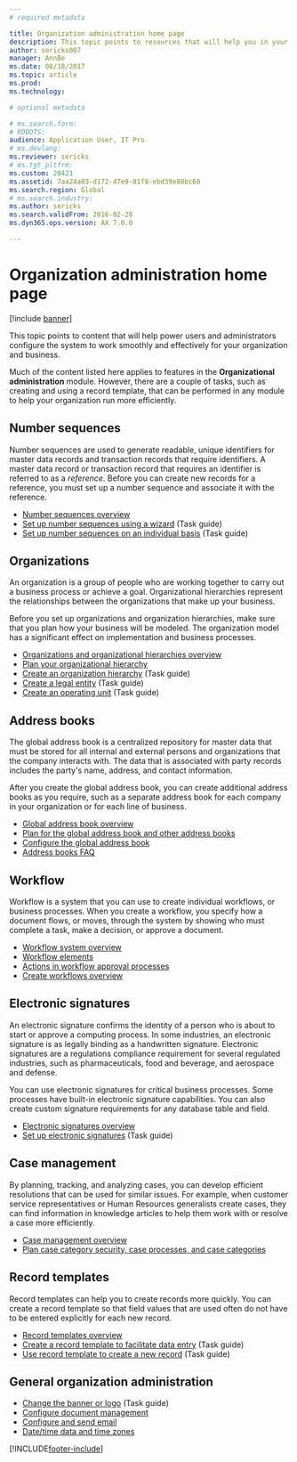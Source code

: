 ```yaml
---
# required metadata

title: Organization administration home page
description: This topic points to resources that will help you in your organization.
author: sericks007
manager: AnnBe
ms.date: 08/18/2017
ms.topic: article
ms.prod: 
ms.technology: 

# optional metadata

# ms.search.form: 
# ROBOTS: 
audience: Application User, IT Pro
# ms.devlang: 
ms.reviewer: sericks
# ms.tgt_pltfrm: 
ms.custom: 20421
ms.assetid: 7aa24a03-d172-47e9-81f8-ebd39e80bc60
ms.search.region: Global
# ms.search.industry: 
ms.author: sericks
ms.search.validFrom: 2016-02-28
ms.dyn365.ops.version: AX 7.0.0

---
```


# Organization administration home page

[!include [banner](../includes/banner.md)]

This topic points to content that will help power users and administrators configure the system to work smoothly and effectively for your organization and business.

Much of the content listed here applies to features in the **Organizational administration** module. However, there are a couple of tasks, such as creating and using a record template, that can be performed in any module to help your organization run more efficiently.

## Number sequences

Number sequences are used to generate readable, unique identifiers for master data records and transaction records that require identifiers. A master data record or transaction record that requires an identifier is referred to as a *reference*. Before you can create new records for a reference, you must set up a number sequence and associate it with the reference.

- [Number sequences overview](number-sequence-overview.md)
- [Set up number sequences using a wizard](tasks/set-up-number-sequences-wizard.md) (Task guide)
- [Set up number sequences on an individual basis](tasks/set-up-number-sequences-individual-basis.md) (Task guide)

## Organizations

An organization is a group of people who are working together to carry out a business process or achieve a goal. Organizational hierarchies represent the relationships between the organizations that make up your business.

Before you set up organizations and organization hierarchies, make sure that you plan how your business will be modeled. The organization model has a significant effect on implementation and business processes.

- [Organizations and organizational hierarchies overview](organizations-organizational-hierarchies.md)
- [Plan your organizational hierarchy](plan-organizational-hierarchy.md)
- [Create an organization hierarchy](tasks/create-organization-hierarchy.md) (Task guide)
- [Create a legal entity](tasks/create-legal-entity.md) (Task guide)
- [Create an operating unit](tasks/create-operating-unit.md) (Task guide)

## Address books

The global address book is a centralized repository for master data that must be stored for all internal and external persons and organizations that the company interacts with. The data that is associated with party records includes the party's name, address, and contact information.

After you create the global address book, you can create additional address books as you require, such as a separate address book for each company in your organization or for each line of business.

- [Global address book overview](overview-global-address-book.md)
- [Plan for the global address book and other address books](plan-configuration-global-address-book-additional-address-books.md)
- [Configure the global address book](tasks/configure-global-address-book.md)
- [Address books FAQ](qa-address-books.md)

## Workflow

Workflow is a system that you can use to create individual workflows, or business processes. When you create a workflow, you specify how a document flows, or moves, through the system by showing who must complete a task, make a decision, or approve a document.

- [Workflow system overview](overview-workflow-system.md)
- [Workflow elements](workflow-elements.md)
- [Actions in workflow approval processes](workflow-actions.md)
- [Create workflows overview](create-workflow.md)

## Electronic signatures

An electronic signature confirms the identity of a person who is about to start or approve a computing process. In some industries, an electronic signature is as legally binding as a handwritten signature. Electronic signatures are a regulations compliance requirement for several regulated industries, such as pharmaceuticals, food and beverage, and aerospace and defense.

You can use electronic signatures for critical business processes. Some processes have built-in electronic signature capabilities. You can also create custom signature requirements for any database table and field.

- [Electronic signatures overview](electronic-signature-overview.md)
- [Set up electronic signatures](tasks/set-up-electronic-signatures.md) (Task guide)

## Case management

By planning, tracking, and analyzing cases, you can develop efficient resolutions that can be used for similar issues. For example, when customer service representatives or Human Resources generalists create cases, they can find information in knowledge articles to help them work with or resolve a case more efficiently.

- [Case management overview](cases.md)
- [Plan case category security, case processes, and case categories](plan-case-management.md)

## Record templates

Record templates can help you to create records more quickly. You can create a record template so that field values that are used often do not have to be entered explicitly for each new record.

- [Record templates overview](record-templates.md)
- [Create a record template to facilitate data entry](../../dev-itpro/data-entities/tasks/create-record-template-facilitate-data-entry.md) (Task guide)
- [Use record template to create a new record](../../dev-itpro/data-entities/tasks/use-record-template-new-record.md) (Task guide)

## General organization administration

- [Change the banner or logo](../get-started/tasks/change-banner-or-logo.md) (Task guide)
- [Configure document management](configure-document-management.md)
- [Configure and send email](configure-email.md)
- [Date/time data and time zones](date-time-zones.md)


[!INCLUDE[footer-include](../../../includes/footer-banner.md)]